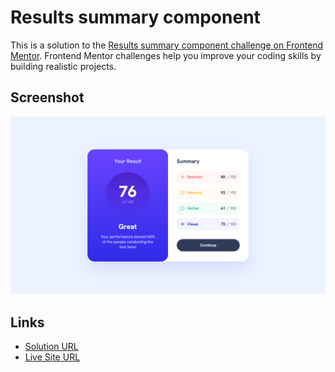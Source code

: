 # Results summary component

This is a solution to the [Results summary component challenge on Frontend Mentor](https://www.frontendmentor.io/challenges/results-summary-component-CE_K6s0maV). Frontend Mentor challenges help you improve your coding skills by building realistic projects. 

## Screenshot

![](./screenshot/screenshot.png)

## Links

- [Solution URL](https://www.frontendmentor.io/solutions/results-summary-component-0zYOVsg-FU)
- [Live Site URL](https://vicaleksa.github.io/results-summary-component/)
